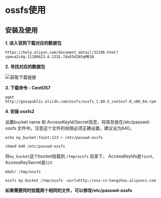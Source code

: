 # ossfs使用

## 安装及使用
**1. 进入官网下载对应的数据包**

```https://help.aliyun.com/document_detail/32196.html?spm=a2c4g.11186623.6.1315.7da55d265qMB1B```

**2. 寻找对应的数据包**

![获取下载链接](https://github.com/ZhiZhao-Hong/Note/blob/master/ossfs/img/ossfs%E4%B8%8B%E8%BD%BD.png)

**3. 下载命令 - CentOS7**

```wget http://gosspublic.alicdn.com/ossfs/ossfs_1.80.5_centos7.0_x86_64.rpm```

**4. 安装 ossfs2**

设置bucket name 和 AccessKeyId/Secret信息，将其存放在/etc/passwd-ossfs 文件中。注意这个文件的权限必须正确设置，建议设为640。

```echo my_bucket:faint:123 > /etc/passwd-ossfs```

```chmod 640 /etc/passwd-ossfs```

将```my_bucket```这个bucket挂载到 ```/tmp/ossfs``` 目录下， AccessKeyIds是```faint```,
AccessKeySecret是```123```

```mkdir /tmp/ossfs```

```ossfs my-bucket /tmp/ossfs -ourl=http://oss-cn-hangzhou.aliyuncs.com```

**如果需要同时挂载两个相同的文件，可以修改/etc/passwd-ossfs**